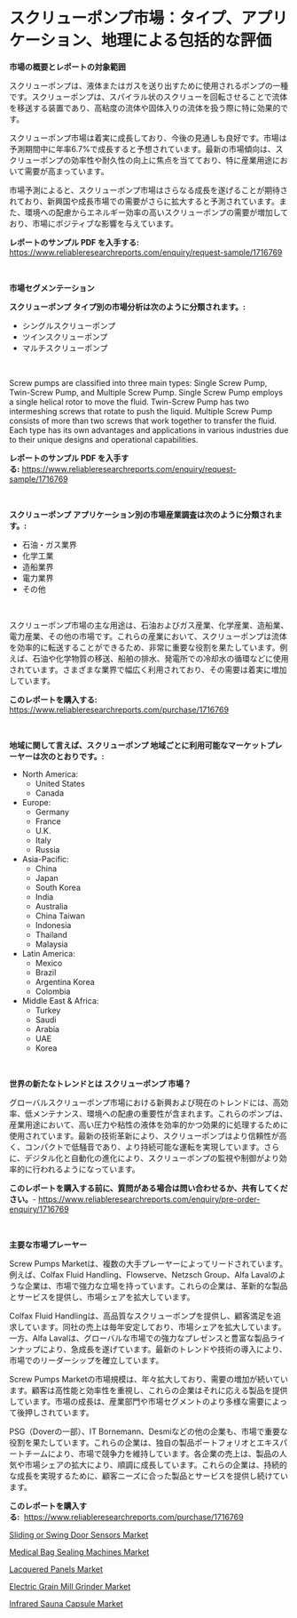 <p><h1>スクリューポンプ市場：タイプ、アプリケーション、地理による包括的な評価</h1></p><p><strong>市場の概要とレポートの対象範囲</strong></p>
<p><p>スクリューポンプは、液体またはガスを送り出すために使用されるポンプの一種です。スクリューポンプは、スパイラル状のスクリューを回転させることで流体を移送する装置であり、高粘度の流体や固体入りの流体を扱う際に特に効果的です。</p><p>スクリューポンプ市場は着実に成長しており、今後の見通しも良好です。市場は予測期間中に年率6.7%で成長すると予想されています。最新の市場傾向は、スクリューポンプの効率性や耐久性の向上に焦点を当てており、特に産業用途において需要が高まっています。</p><p>市場予測によると、スクリューポンプ市場はさらなる成長を遂げることが期待されており、新興国や成長市場での需要がさらに拡大すると予測されています。また、環境への配慮からエネルギー効率の高いスクリューポンプの需要が増加しており、市場にポジティブな影響を与えています。</p></p>
<p><strong>レポートのサンプル PDF を入手する:</strong> <a href="https://www.reliableresearchreports.com/enquiry/request-sample/1716769">https://www.reliableresearchreports.com/enquiry/request-sample/1716769</a></p>
<p>&nbsp;</p>
<p><strong>市場セグメンテーション</strong></p>
<p><strong>スクリューポンプ タイプ別の市場分析は次のように分類されます。:</strong></p>
<p><ul><li>シングルスクリューポンプ</li><li>ツインスクリューポンプ</li><li>マルチスクリューポンプ</li></ul></p>
<p>&nbsp;</p>
<p><p>Screw pumps are classified into three main types: Single Screw Pump, Twin-Screw Pump, and Multiple Screw Pump. Single Screw Pump employs a single helical rotor to move the fluid. Twin-Screw Pump has two intermeshing screws that rotate to push the liquid. Multiple Screw Pump consists of more than two screws that work together to transfer the fluid. Each type has its own advantages and applications in various industries due to their unique designs and operational capabilities.</p></p>
<p><strong>レポートのサンプル PDF を入手する:</strong>&nbsp;<a href="https://www.reliableresearchreports.com/enquiry/request-sample/1716769">https://www.reliableresearchreports.com/enquiry/request-sample/1716769</a></p>
<p>&nbsp;</p>
<p><strong> スクリューポンプ アプリケーション別の市場産業調査は次のように分類されます。:</strong></p>
<p><ul><li>石油・ガス業界</li><li>化学工業</li><li>造船業界</li><li>電力業界</li><li>その他</li></ul></p>
<p>&nbsp;</p>
<p><p>スクリューポンプ市場の主な用途は、石油およびガス産業、化学産業、造船業、電力産業、その他の市場です。これらの産業において、スクリューポンプは流体を効率的に転送することができるため、非常に重要な役割を果たしています。例えば、石油や化学物質の移送、船舶の排水、発電所での冷却水の循環などに使用されています。さまざまな業界で幅広く利用されており、その需要は着実に増加しています。</p></p>
<p><strong>このレポートを購入する:</strong>&nbsp; <a href="https://www.reliableresearchreports.com/purchase/1716769">https://www.reliableresearchreports.com/purchase/1716769</a></p>
<p>&nbsp;</p>
<p><strong>地域に関して言えば、スクリューポンプ 地域ごとに利用可能なマーケットプレーヤーは次のとおりです。:</strong></p>
<p><ul>
    <li>
        North America:
        <ul>
            <li>United States</li>
            <li>Canada</li>
        </ul>
    </li>
    <li>
        Europe:
        <ul>
            <li>Germany</li>
            <li>France</li>
            <li>U.K.</li>
            <li>Italy</li>
            <li>Russia</li>
        </ul>
    </li>
    <li>
        Asia-Pacific:
        <ul>
            <li>China</li>
            <li>Japan</li>
            <li>South Korea</li>
            <li>India</li>
            <li>Australia</li>
            <li>China Taiwan</li>
            <li>Indonesia</li>
            <li>Thailand</li>
            <li>Malaysia</li>
        </ul>
    </li>
    <li>
        Latin America:
        <ul>
            <li>Mexico</li>
            <li>Brazil</li>
            <li>Argentina Korea</li>
            <li>Colombia</li>
        </ul>
    </li>
    <li>
        Middle East & Africa:
        <ul>
            <li>Turkey</li>
            <li>Saudi</li>
            <li>Arabia</li>
            <li>UAE</li>
            <li>Korea</li>
        </ul>
    </li>
    </ul></p>
<p>&nbsp;</p>
<p><strong>世界の新たなトレンドとは スクリューポンプ 市場？</strong></p>
<p><p>グローバルスクリューポンプ市場における新興および現在のトレンドには、高効率、低メンテナンス、環境への配慮の重要性が含まれます。これらのポンプは、産業用途において、高い圧力や粘性の液体を効率的かつ効果的に処理するために使用されています。最新の技術革新により、スクリューポンプはより信頼性が高く、コンパクトで低騒音であり、より持続可能な運転を実現しています。さらに、デジタル化と自動化の進化により、スクリューポンプの監視や制御がより効率的に行われるようになっています。</p></p>
<p><strong>このレポートを購入する前に、質問がある場合は問い合わせるか、共有してください。</strong>- <a href="https://www.reliableresearchreports.com/enquiry/pre-order-enquiry/1716769">https://www.reliableresearchreports.com/enquiry/pre-order-enquiry/1716769</a></p>
<p>&nbsp;</p>
<p><strong>主要な市場プレーヤー</strong></p>
<p><p>Screw Pumps Marketは、複数の大手プレーヤーによってリードされています。例えば、Colfax Fluid Handling、Flowserve、Netzsch Group、Alfa Lavalのような企業は、市場で強力な立場を持っています。これらの企業は、革新的な製品とサービスを提供し、市場シェアを拡大しています。</p><p>Colfax Fluid Handlingは、高品質なスクリューポンプを提供し、顧客満足を追求しています。同社の売上は毎年安定しており、市場シェアを拡大しています。一方、Alfa Lavalは、グローバルな市場での強力なプレゼンスと豊富な製品ラインナップにより、急成長を遂げています。最新のトレンドや技術の導入により、市場でのリーダーシップを確立しています。</p><p>Screw Pumps Marketの市場規模は、年々拡大しており、需要の増加が続いています。顧客は高性能と効率性を重視し、これらの企業はそれに応える製品を提供しています。市場の成長は、産業部門や市場セグメントのより多様な需要によって後押しされています。</p><p>PSG（Doverの一部）、IT Bornemann、Desmiなどの他の企業も、市場で重要な役割を果たしています。これらの企業は、独自の製品ポートフォリオとエキスパートチームにより、市場で競争力を維持しています。各企業の売上は、製品の人気や市場シェアの拡大により、順調に成長しています。これらの企業は、持続的な成長を実現するために、顧客ニーズに合った製品とサービスを提供し続けています。</p></p>
<p><strong>このレポートを購入する:</strong>&nbsp;&nbsp;<a href="https://www.reliableresearchreports.com/purchase/1716769">https://www.reliableresearchreports.com/purchase/1716769</a></p>
<p><p><a href="https://shimmer-gardenia-37a.notion.site/Sliding-or-Swing-Door-Sensors-Market-Growth-Market-Trends-COVID-19-Impact-and-Forecasts-for-perio-5959d59177ad4998a162449770466b37">Sliding or Swing Door Sensors Market</a></p><p><a href="https://github.com/JameTravis/Market-Research-Report-List-4/blob/main/medical-bag-sealing-machines-market.md">Medical Bag Sealing Machines Market</a></p><p><a href="https://issuu.com/reportprime-2/docs/lacquered-panels-market-size-2030.pptx">Lacquered Panels Market</a></p><p><a href="https://view.publitas.com/reportprime-1/electric-grain-mill-grinder-market-research-report-forecasted-for-period-from-2024-2031-by-market-type-market-application-and-region/">Electric Grain Mill Grinder Market</a></p><p><a href="https://view.publitas.com/reportprime-1/infrared-sauna-capsule-market-provides-detailed-segmentation-of-this-market-based-on-type-application-and-region-and-forecast-for-the-period-from-2024-2031/">Infrared Sauna Capsule Market</a></p></p>